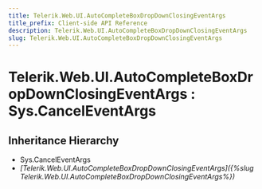```yaml
---
title: Telerik.Web.UI.AutoCompleteBoxDropDownClosingEventArgs
title_prefix: Client-side API Reference
description: Telerik.Web.UI.AutoCompleteBoxDropDownClosingEventArgs
slug: Telerik.Web.UI.AutoCompleteBoxDropDownClosingEventArgs
---
```


# Telerik.Web.UI.AutoCompleteBoxDropDownClosingEventArgs : Sys.CancelEventArgs

## Inheritance Hierarchy

* Sys.CancelEventArgs
* *[Telerik.Web.UI.AutoCompleteBoxDropDownClosingEventArgs]({%slug Telerik.Web.UI.AutoCompleteBoxDropDownClosingEventArgs%})*


